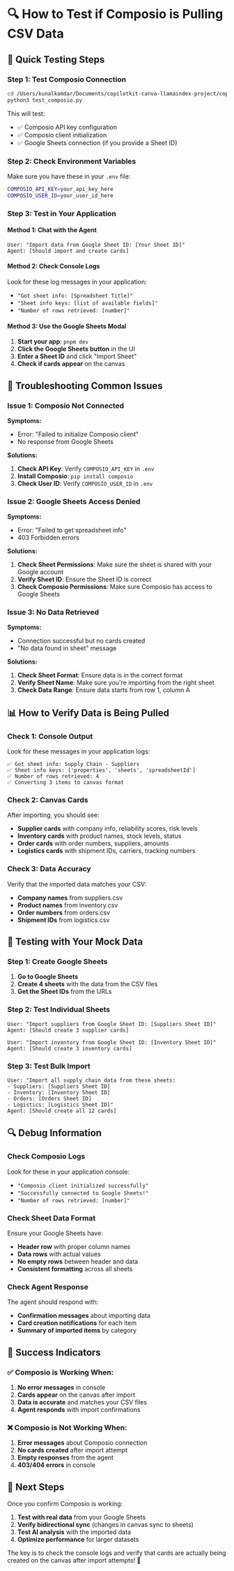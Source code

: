 # 🔍 How to Test if Composio is Pulling CSV Data

## 🚀 **Quick Testing Steps**

### **Step 1: Test Composio Connection**
```bash
cd /Users/kunalkamdar/Documents/copilotkit-canva-llamaindex-project/copilotkit-canvas-llamaindex
python3 test_composio.py
```

This will test:
- ✅ Composio API key configuration
- ✅ Composio client initialization
- ✅ Google Sheets connection (if you provide a Sheet ID)

### **Step 2: Check Environment Variables**
Make sure you have these in your `.env` file:
```bash
COMPOSIO_API_KEY=your_api_key_here
COMPOSIO_USER_ID=your_user_id_here
```

### **Step 3: Test in Your Application**

#### **Method 1: Chat with the Agent**
```
User: "Import data from Google Sheet ID: [Your Sheet ID]"
Agent: [Should import and create cards]
```

#### **Method 2: Check Console Logs**
Look for these log messages in your application:
- `"Got sheet info: [Spreadsheet Title]"`
- `"Sheet info keys: [list of available fields]"`
- `"Number of rows retrieved: [number]"`

#### **Method 3: Use the Google Sheets Modal**
1. **Start your app**: `pnpm dev`
2. **Click the Google Sheets button** in the UI
3. **Enter a Sheet ID** and click "Import Sheet"
4. **Check if cards appear** on the canvas

## 🔧 **Troubleshooting Common Issues**

### **Issue 1: Composio Not Connected**
**Symptoms:**
- Error: "Failed to initialize Composio client"
- No response from Google Sheets

**Solutions:**
1. **Check API Key**: Verify `COMPOSIO_API_KEY` in `.env`
2. **Install Composio**: `pip install composio`
3. **Check User ID**: Verify `COMPOSIO_USER_ID` in `.env`

### **Issue 2: Google Sheets Access Denied**
**Symptoms:**
- Error: "Failed to get spreadsheet info"
- 403 Forbidden errors

**Solutions:**
1. **Check Sheet Permissions**: Make sure the sheet is shared with your Google account
2. **Verify Sheet ID**: Ensure the Sheet ID is correct
3. **Check Composio Permissions**: Make sure Composio has access to Google Sheets

### **Issue 3: No Data Retrieved**
**Symptoms:**
- Connection successful but no cards created
- "No data found in sheet" message

**Solutions:**
1. **Check Sheet Format**: Ensure data is in the correct format
2. **Verify Sheet Name**: Make sure you're importing from the right sheet
3. **Check Data Range**: Ensure data starts from row 1, column A

## 📊 **How to Verify Data is Being Pulled**

### **Check 1: Console Output**
Look for these messages in your application logs:
```
✅ Got sheet info: Supply Chain - Suppliers
✅ Sheet info keys: ['properties', 'sheets', 'spreadsheetId']
✅ Number of rows retrieved: 4
✅ Converting 3 items to canvas format
```

### **Check 2: Canvas Cards**
After importing, you should see:
- **Supplier cards** with company info, reliability scores, risk levels
- **Inventory cards** with product names, stock levels, status
- **Order cards** with order numbers, suppliers, amounts
- **Logistics cards** with shipment IDs, carriers, tracking numbers

### **Check 3: Data Accuracy**
Verify that the imported data matches your CSV:
- **Company names** from suppliers.csv
- **Product names** from inventory.csv
- **Order numbers** from orders.csv
- **Shipment IDs** from logistics.csv

## 🎯 **Testing with Your Mock Data**

### **Step 1: Create Google Sheets**
1. **Go to Google Sheets**
2. **Create 4 sheets** with the data from the CSV files
3. **Get the Sheet IDs** from the URLs

### **Step 2: Test Individual Sheets**
```
User: "Import suppliers from Google Sheet ID: [Suppliers Sheet ID]"
Agent: [Should create 3 supplier cards]

User: "Import inventory from Google Sheet ID: [Inventory Sheet ID]"
Agent: [Should create 3 inventory cards]
```

### **Step 3: Test Bulk Import**
```
User: "Import all supply chain data from these sheets:
- Suppliers: [Suppliers Sheet ID]
- Inventory: [Inventory Sheet ID]
- Orders: [Orders Sheet ID]
- Logistics: [Logistics Sheet ID]"
Agent: [Should create all 12 cards]
```

## 🔍 **Debug Information**

### **Check Composio Logs**
Look for these in your application console:
- `"Composio client initialized successfully"`
- `"Successfully connected to Google Sheets!"`
- `"Number of rows retrieved: [number]"`

### **Check Sheet Data Format**
Ensure your Google Sheets have:
- **Header row** with proper column names
- **Data rows** with actual values
- **No empty rows** between header and data
- **Consistent formatting** across all sheets

### **Check Agent Response**
The agent should respond with:
- **Confirmation messages** about importing data
- **Card creation notifications** for each item
- **Summary of imported items** by category

## 🎉 **Success Indicators**

### **✅ Composio is Working When:**
1. **No error messages** in console
2. **Cards appear** on the canvas after import
3. **Data is accurate** and matches your CSV files
4. **Agent responds** with import confirmations

### **❌ Composio is Not Working When:**
1. **Error messages** about Composio connection
2. **No cards created** after import attempt
3. **Empty responses** from the agent
4. **403/404 errors** in console

## 🚀 **Next Steps**

Once you confirm Composio is working:
1. **Test with real data** from your Google Sheets
2. **Verify bidirectional sync** (changes in canvas sync to sheets)
3. **Test AI analysis** with the imported data
4. **Optimize performance** for larger datasets

The key is to check the console logs and verify that cards are actually being created on the canvas after import attempts! 🎯
